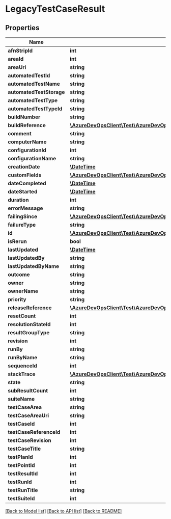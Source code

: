 # LegacyTestCaseResult

## Properties
Name | Type | Description | Notes
------------ | ------------- | ------------- | -------------
**afnStripId** | **int** |  | [optional] 
**areaId** | **int** |  | [optional] 
**areaUri** | **string** |  | [optional] 
**automatedTestId** | **string** |  | [optional] 
**automatedTestName** | **string** |  | [optional] 
**automatedTestStorage** | **string** |  | [optional] 
**automatedTestType** | **string** |  | [optional] 
**automatedTestTypeId** | **string** |  | [optional] 
**buildNumber** | **string** |  | [optional] 
**buildReference** | [**\AzureDevOpsClient\Test\AzureDevOpsClient\Test\Model\LegacyBuildConfiguration**](LegacyBuildConfiguration.md) |  | [optional] 
**comment** | **string** |  | [optional] 
**computerName** | **string** |  | [optional] 
**configurationId** | **int** |  | [optional] 
**configurationName** | **string** |  | [optional] 
**creationDate** | [**\DateTime**](\DateTime.md) |  | [optional] 
**customFields** | [**\AzureDevOpsClient\Test\AzureDevOpsClient\Test\Model\TestExtensionField[]**](TestExtensionField.md) |  | [optional] 
**dateCompleted** | [**\DateTime**](\DateTime.md) |  | [optional] 
**dateStarted** | [**\DateTime**](\DateTime.md) |  | [optional] 
**duration** | **int** |  | [optional] 
**errorMessage** | **string** |  | [optional] 
**failingSince** | [**\AzureDevOpsClient\Test\AzureDevOpsClient\Test\Model\FailingSince**](FailingSince.md) |  | [optional] 
**failureType** | **string** |  | [optional] 
**id** | [**\AzureDevOpsClient\Test\AzureDevOpsClient\Test\Model\LegacyTestCaseResultIdentifier**](LegacyTestCaseResultIdentifier.md) |  | [optional] 
**isRerun** | **bool** |  | [optional] 
**lastUpdated** | [**\DateTime**](\DateTime.md) |  | [optional] 
**lastUpdatedBy** | **string** |  | [optional] 
**lastUpdatedByName** | **string** |  | [optional] 
**outcome** | **string** |  | [optional] 
**owner** | **string** |  | [optional] 
**ownerName** | **string** |  | [optional] 
**priority** | **string** |  | [optional] 
**releaseReference** | [**\AzureDevOpsClient\Test\AzureDevOpsClient\Test\Model\LegacyReleaseReference**](LegacyReleaseReference.md) |  | [optional] 
**resetCount** | **int** |  | [optional] 
**resolutionStateId** | **int** |  | [optional] 
**resultGroupType** | **string** |  | [optional] 
**revision** | **int** |  | [optional] 
**runBy** | **string** |  | [optional] 
**runByName** | **string** |  | [optional] 
**sequenceId** | **int** |  | [optional] 
**stackTrace** | [**\AzureDevOpsClient\Test\AzureDevOpsClient\Test\Model\TestExtensionField**](TestExtensionField.md) |  | [optional] 
**state** | **string** |  | [optional] 
**subResultCount** | **int** |  | [optional] 
**suiteName** | **string** |  | [optional] 
**testCaseArea** | **string** |  | [optional] 
**testCaseAreaUri** | **string** |  | [optional] 
**testCaseId** | **int** |  | [optional] 
**testCaseReferenceId** | **int** |  | [optional] 
**testCaseRevision** | **int** |  | [optional] 
**testCaseTitle** | **string** |  | [optional] 
**testPlanId** | **int** |  | [optional] 
**testPointId** | **int** |  | [optional] 
**testResultId** | **int** |  | [optional] 
**testRunId** | **int** |  | [optional] 
**testRunTitle** | **string** |  | [optional] 
**testSuiteId** | **int** |  | [optional] 

[[Back to Model list]](../README.md#documentation-for-models) [[Back to API list]](../README.md#documentation-for-api-endpoints) [[Back to README]](../README.md)


